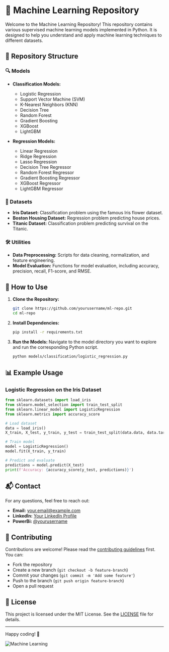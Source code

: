 # 🧠 Machine Learning Repository

Welcome to the Machine Learning Repository! This repository contains various supervised machine learning models implemented in Python. It is designed to help you understand and apply machine learning techniques to different datasets.

## 📂 Repository Structure

### 🔍 Models
- **Classification Models:**
  - Logistic Regression
  - Support Vector Machine (SVM)
  - K-Nearest Neighbors (KNN)
  - Decision Tree
  - Random Forest
  - Gradient Boosting
  - XGBoost
  - LightGBM

- **Regression Models:**
  - Linear Regression
  - Ridge Regression
  - Lasso Regression
  - Decision Tree Regressor
  - Random Forest Regressor
  - Gradient Boosting Regressor
  - XGBoost Regressor
  - LightGBM Regressor

### 📁 Datasets
- **Iris Dataset:** Classification problem using the famous Iris flower dataset.
- **Boston Housing Dataset:** Regression problem predicting house prices.
- **Titanic Dataset:** Classification problem predicting survival on the Titanic.

### 🛠️ Utilities
- **Data Preprocessing:** Scripts for data cleaning, normalization, and feature engineering.
- **Model Evaluation:** Functions for model evaluation, including accuracy, precision, recall, F1-score, and RMSE.

## 📝 How to Use

1. **Clone the Repository:**
   ```bash
   git clone https://github.com/yourusername/ml-repo.git
   cd ml-repo
   ```

2. **Install Dependencies:**
   ```bash
   pip install -r requirements.txt
   ```

3. **Run the Models:**
   Navigate to the model directory you want to explore and run the corresponding Python script.
   ```bash
   python models/classification/logistic_regression.py
   ```

## 📊 Example Usage

### Logistic Regression on the Iris Dataset
```python
from sklearn.datasets import load_iris
from sklearn.model_selection import train_test_split
from sklearn.linear_model import LogisticRegression
from sklearn.metrics import accuracy_score

# Load dataset
data = load_iris()
X_train, X_test, y_train, y_test = train_test_split(data.data, data.target, test_size=0.2, random_state=42)

# Train model
model = LogisticRegression()
model.fit(X_train, y_train)

# Predict and evaluate
predictions = model.predict(X_test)
print(f'Accuracy: {accuracy_score(y_test, predictions)}')
```

## 📬 Contact
For any questions, feel free to reach out:

- **Email:** your.email@example.com
- **LinkedIn:** [Your LinkedIn Profile]([https://linkedin.com/in/yourprofile](https://www.linkedin.com/in/ghulam-mujtaba-adil-ab9220169/))
- **PowerBi:** [@yourusername]([https://twitter.com/yourusername](https://app.powerbi.com/groups/me/list?experience=power-bi))

## 🌟 Contributing
Contributions are welcome! Please read the [contributing guidelines](CONTRIBUTING.md) first. You can:
- Fork the repository
- Create a new branch (`git checkout -b feature-branch`)
- Commit your changes (`git commit -m 'Add some feature'`)
- Push to the branch (`git push origin feature-branch`)
- Open a pull request

## 📜 License
This project is licensed under the MIT License. See the [LICENSE](LICENSE) file for details.

---

Happy coding! 🚀

![Machine Learning](https://www.example.com/ml-banner.png)
